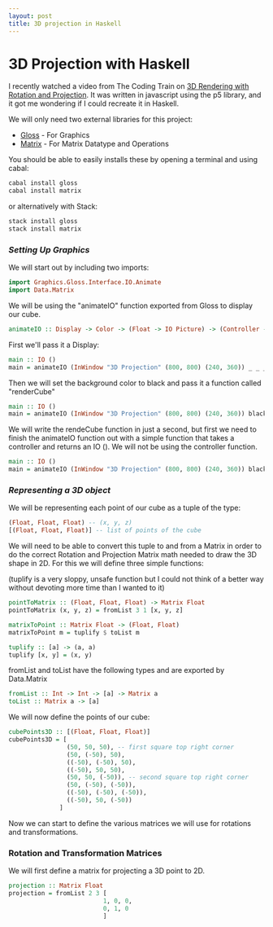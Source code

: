 ```yaml
---
layout: post
title: 3D projection in Haskell
---
```


# 3D Projection with Haskell

I recently watched a video from The Coding Train on [3D Rendering with Rotation and Projection](https://www.youtube.com/watch?v=p4Iz0XJY-Qk). It was written in javascript using the p5 library, and it got me wondering if I could recreate it in Haskell.

We will only need two external libraries for this project:

* [Gloss](http://hackage.haskell.org/package/gloss) - For Graphics
* [Matrix](https://hackage.haskell.org/package/matrix-0.3.6.1) - For Matrix Datatype and Operations

You should be able to easily installs these by opening a terminal and using cabal:
```bash
cabal install gloss
cabal install matrix
```
or alternatively with Stack:
```bash
stack install gloss
stack install matrix
```

### _Setting Up Graphics_

We will start out by including two imports:
```haskell
import Graphics.Gloss.Interface.IO.Animate
import Data.Matrix
```

We will be using the "animateIO" function exported from Gloss to display our cube.
```haskell
animateIO :: Display -> Color -> (Float -> IO Picture) -> (Controller -> IO ()) -> IO ()
```

First we'll pass it a Display:
```haskell
main :: IO ()
main = animateIO (InWindow "3D Projection" (800, 800) (240, 360)) _ _ _
```

Then we will set the background color to black and pass it a function called "renderCube"

```haskell
main :: IO ()
main = animateIO (InWindow "3D Projection" (800, 800) (240, 360)) black renderCube _
```

We will write the rendeCube function in just a second, but first we need to finish the animateIO function out with a simple function that takes a controller and returns an IO (). We will not be using the controller function.

```haskell
main :: IO ()
main = animateIO (InWindow "3D Projection" (800, 800) (240, 360)) black renderCube (\c -> return ())
```

### _Representing a 3D object_

We will be representing each point of our cube as a tuple of the type:
```haskell
(Float, Float, Float) -- (x, y, z)
[(Float, Float, Float)] -- list of points of the cube
```

We will need to be able to convert this tuple to and from a Matrix in order to do the correct Rotation and Projection Matrix math needed to draw the 3D shape in 2D. For this we will define three simple functions:

(tuplify is a very sloppy, unsafe function but I could not think of a better way without devoting more time than I wanted to it)

```haskell
pointToMatrix :: (Float, Float, Float) -> Matrix Float
pointToMatrix (x, y, z) = fromList 3 1 [x, y, z]

matrixToPoint :: Matrix Float -> (Float, Float)
matrixToPoint m = tuplify $ toList m

tuplify :: [a] -> (a, a)
tuplify [x, y] = (x, y)
```

fromList and toList have the following types and are exported by Data.Matrix
```haskell
fromList :: Int -> Int -> [a] -> Matrix a
toList :: Matrix a -> [a]
```

We will now define the points of our cube:
```haskell
cubePoints3D :: [(Float, Float, Float)]
cubePoints3D = [
                (50, 50, 50), -- first square top right corner
                (50, (-50), 50),
                ((-50), (-50), 50),
                ((-50), 50, 50),
                (50, 50, (-50)), -- second square top right corner
                (50, (-50), (-50)),
                ((-50), (-50), (-50)),
                ((-50), 50, (-50))
              ]
```

Now we can start to define the various matrices we will use for rotations and transformations.

### Rotation and Transformation Matrices

We will first define a matrix for projecting a 3D point to 2D.
```haskell
projection :: Matrix Float
projection = fromList 2 3 [
                          1, 0, 0,
                          0, 1, 0
                          ]
```

